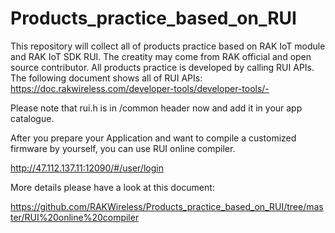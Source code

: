 # Products_practice_based_on_RUI
This repository will collect all of products practice based on RAK IoT module and RAK IoT SDK RUI. The creatity may come from RAK official and open source contributor. 
All products practice is developed by calling RUI APIs. The following document shows all of RUI APIs:  
https://doc.rakwireless.com/developer-tools/developer-tools/-


Please note that rui.h is in /common header now and add it in your app catalogue.

After you prepare your Application and want to compile a customized firmware by yourself, you can use RUI online compiler.

http://47.112.137.11:12090/#/user/login

More details please have a look at this document:

https://github.com/RAKWireless/Products_practice_based_on_RUI/tree/master/RUI%20online%20compiler

